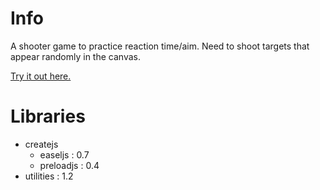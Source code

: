 Info
====

A shooter game to practice reaction time/aim. 
Need to shoot targets that appear randomly in the canvas.


[Try it out here.](http://nbpt.eu/games/target_practice/)


Libraries
=========


- createjs
    - easeljs : 0.7
    - preloadjs : 0.4
- utilities : 1.2